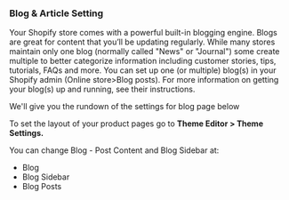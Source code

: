 ### Blog & Article Setting

Your Shopify store comes with a powerful built-in blogging engine. Blogs are great for content that you’ll be updating regularly. While many stores maintain only one blog \(normally called "News" or "Journal"\) some create multiple to better categorize information including customer stories, tips, tutorials, FAQs and more. You can set up one \(or multiple\) blog(s) in your Shopify admin \(Online store&gt;Blog posts\). For more information on getting your blog\(s\) up and running, see their instructions.

We'll give you the rundown of the settings for blog page below

To set the layout of your product pages go to **Theme Editor &gt; Theme Settings.**

You can change Blog - Post Content and Blog Sidebar at:

* Blog
* Blog Sidebar
* Blog Posts